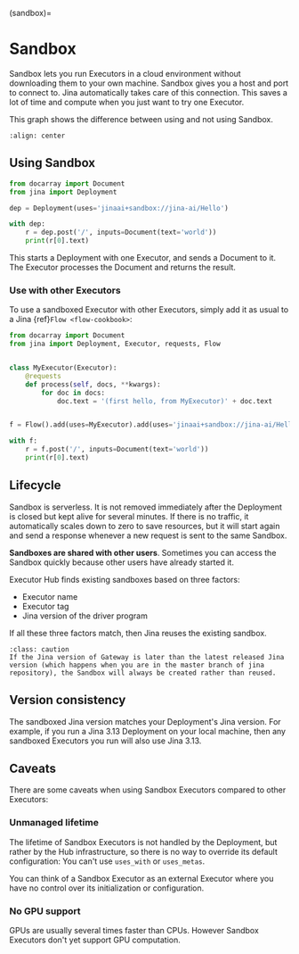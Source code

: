 (sandbox)=
# Sandbox

Sandbox lets you run Executors in a cloud environment without downloading them to your own machine. Sandbox gives you a host and port to connect to. Jina automatically takes care of this connection. This saves a lot of time and compute when you just want to try one Executor.

This graph shows the difference between using and not using Sandbox.

```{figure} ../../../.github/sandbox-advantage.png
:align: center
```

## Using Sandbox

```python
from docarray import Document
from jina import Deployment

dep = Deployment(uses='jinaai+sandbox://jina-ai/Hello')

with dep:
    r = dep.post('/', inputs=Document(text='world'))
    print(r[0].text)
```

This starts a Deployment with one Executor, and sends a Document to it. The Executor processes the Document and returns the result.

### Use with other Executors

To use a sandboxed Executor with other Executors, simply add it as usual to a Jina {ref}`Flow <flow-cookbook>`:


```python
from docarray import Document
from jina import Deployment, Executor, requests, Flow


class MyExecutor(Executor):
    @requests
    def process(self, docs, **kwargs):
        for doc in docs:
            doc.text = '(first hello, from MyExecutor)' + doc.text


f = Flow().add(uses=MyExecutor).add(uses='jinaai+sandbox://jina-ai/Hello')

with f:
    r = f.post('/', inputs=Document(text='world'))
    print(r[0].text)
```

## Lifecycle

Sandbox is serverless. It is not removed immediately after the Deployment is closed but kept alive for several minutes. If there is no traffic, it automatically scales down to zero to save resources, but it will start again and send a response whenever a new request is sent to the same Sandbox.

**Sandboxes are shared with other users**. Sometimes you can access the Sandbox quickly because other users have already started it.

Executor Hub finds existing sandboxes based on three factors: 
- Executor name
- Executor tag
- Jina version of the driver program

If all these three factors match, then Jina reuses the existing sandbox.

```{admonition} Caution
:class: caution
If the Jina version of Gateway is later than the latest released Jina version (which happens when you are in the master branch of jina repository), the Sandbox will always be created rather than reused.
```

## Version consistency

The sandboxed Jina version matches your Deployment's Jina version. For example, if you run a Jina 3.13 Deployment on your local machine, then any sandboxed Executors you run will also use Jina 3.13.

## Caveats

There are some caveats when using Sandbox Executors compared to other Executors:

### Unmanaged lifetime

The lifetime of Sandbox Executors is not handled by the Deployment, but rather by the Hub infrastructure, so there is no way
to override its default configuration: You can't use `uses_with` or `uses_metas`.

You can think of a Sandbox Executor as an external Executor where you have no control over its initialization or configuration.

### No GPU support

GPUs are usually several times faster than CPUs. However Sandbox Executors don't yet support GPU computation.
